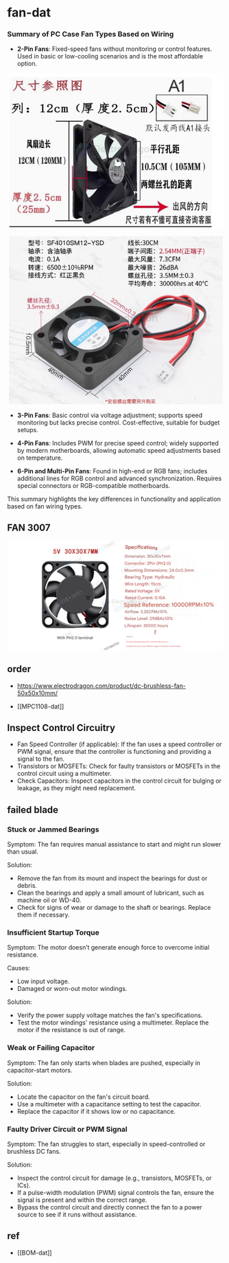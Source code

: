 
# fan-dat


### Summary of PC Case Fan Types Based on Wiring

- **2-Pin Fans**: Fixed-speed fans without monitoring or control features. Used in basic or low-cooling scenarios and is the most affordable option.

![](2024-11-13-15-25-47.png)

![](2024-11-13-15-29-22.png)

- **3-Pin Fans**: Basic control via voltage adjustment; supports speed monitoring but lacks precise control. Cost-effective, suitable for budget setups.
  
- **4-Pin Fans**: Includes PWM for precise speed control; widely supported by modern motherboards, allowing automatic speed adjustments based on temperature.

- **6-Pin and Multi-Pin Fans**: Found in high-end or RGB fans; includes additional lines for RGB control and advanced synchronization. Requires special connectors or RGB-compatible motherboards.

This summary highlights the key differences in functionality and application based on fan wiring types.

## FAN 3007 

![](2025-08-07-13-20-45.png)


## order 

- https://www.electrodragon.com/product/dc-brushless-fan-50x50x10mm/


- [[MPC1108-dat]]



## Inspect Control Circuitry

- Fan Speed Controller (if applicable): If the fan uses a speed controller or PWM signal, ensure that the controller is functioning and providing a signal to the fan.
- Transistors or MOSFETs: Check for faulty transistors or MOSFETs in the control circuit using a multimeter.
- Check Capacitors: Inspect capacitors in the control circuit for bulging or leakage, as they might need replacement.


## failed blade 


### Stuck or Jammed Bearings

Symptom: The fan requires manual assistance to start and might run slower than usual.

Solution:
- Remove the fan from its mount and inspect the bearings for dust or debris.
- Clean the bearings and apply a small amount of lubricant, such as machine oil or WD-40.
- Check for signs of wear or damage to the shaft or bearings. Replace them if necessary.

### Insufficient Startup Torque

Symptom: The motor doesn’t generate enough force to overcome initial resistance.

Causes:
- Low input voltage.
- Damaged or worn-out motor windings.

Solution:
- Verify the power supply voltage matches the fan's specifications.
- Test the motor windings' resistance using a multimeter. Replace the motor if the resistance is out of range.

### Weak or Failing Capacitor

Symptom: The fan only starts when blades are pushed, especially in capacitor-start motors.

Solution:
- Locate the capacitor on the fan's circuit board.
- Use a multimeter with a capacitance setting to test the capacitor.
- Replace the capacitor if it shows low or no capacitance.

### Faulty Driver Circuit or PWM Signal

Symptom: The fan struggles to start, especially in speed-controlled or brushless DC fans.

Solution:
- Inspect the control circuit for damage (e.g., transistors, MOSFETs, or ICs).
- If a pulse-width modulation (PWM) signal controls the fan, ensure the signal is present and within the correct range.
- Bypass the control circuit and directly connect the fan to a power source to see if it runs without assistance.



## ref 

- [[BOM-dat]]